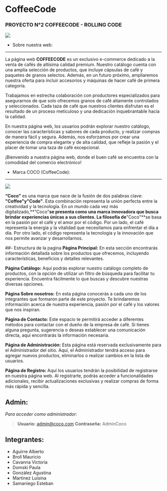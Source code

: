 # CoffeeCode

### PROYECTO N°2 COFFEECODE - ROLLING CODE
![](https://i.ibb.co/LrHTrf7/Grupo2rolling.png)
- Sobre nuestra web:
-------------
La página web **COFFEECODE** es un exclusivo e-commerce dedicado a la venta de cafés de altísima calidad premium. Nuestro catálogo cuenta con una amplia selección de productos, que incluye cápsulas de café y paquetes de granos selectos. Además, en un futuro próximo, ampliaremos nuestra oferta para incluir accesorios y máquinas de hacer café de primera categoría.

Trabajamos en estrecha colaboración con productores especializados para asegurarnos de que solo ofrecemos granos de café altamente controlados y seleccionados. Cada taza de café que nuestros clientes disfrutan es el resultado de un proceso meticuloso y una dedicación inquebrantable hacia la calidad.

En nuestra página web, los usuarios podrán explorar nuestro catálogo, conocer las características y sabores de cada producto, y realizar compras de manera fácil y segura. Además, nos esforzamos por crear una experiencia de compra elegante y de alta calidad, que refleje la pasión y el placer de tomar una taza de café excepcional.

¡Bienvenido a nuestra página web, donde el buen café se encuentra con la comodidad del comercio electrónico!

- Marca COCO (CoffeeCode):
-------------

[![](https://i.ibb.co/rQWWPy7/Coco-Encabezado.png)](https://i.ibb.co/rQWWPy7/Coco-Encabezado.png)

**“Coco”** es una marca que nace de la fusión de dos palabras clave: **"Coffee"**y**"Code"**. Esta combinación representa la unión perfecta entre la creatividad y la tecnología. En un mundo cada vez más digitalizado,**"Coco"**se presenta como una marca innovadora que busca brindar experiencias únicas a sus clientes.
La filosofía de**"Coco"**se basa en la pasión por el café y el amor por el código. Por un lado, el café representa la energía y la vitalidad que necesitamos para enfrentar el día a día. Por otro lado, el código representa la tecnología y la innovación que nos permite avanzar y desarrollarnos.


##- Estructura de la pagina
**Página Principal:**
En esta sección encontrarás información detallada sobre los productos que ofrecemos, incluyendo características, beneficios y detalles relevantes.

**Página Catálogo:**
Aquí podrás explorar nuestro catálogo completo de productos, con la opción de utilizar un filtro de búsqueda para facilitar tu experiencia. Encuentra fácilmente lo que buscas y descubre nuestras diversas opciones.

**Página Sobre nosotros:**
En esta página conocerás a cada uno de los integrantes que formaron parte de este proyecto. Te brindaremos información acerca de nuestra experiencia, pasión por el café y los valores que nos inspiran.

**Página de Contacto:**
Este espacio te permitirá acceder a diferentes métodos para contactar con el dueño de la empresa de café. Si tienes alguna pregunta, sugerencia o deseas establecer una comunicación directa, aquí encontrarás la información necesaria.

**Página de Administración:**
Esta página está reservada exclusivamente para el Administrador del sitio. Aquí, el Administrador tendrá acceso para agregar nuevos productos, eliminarlos o realizar cambios en la lista de usuarios.

**Página de Registro:**
Aquí los usuarios tendrán la posibilidad de registrarse en nuestra página web. Al registrarte, podrás acceder a funcionalidades adicionales, recibir actualizaciones exclusivas y realizar compras de forma más rápida y sencilla.

Admin:
-------------
*Para acceder como administrador*:
> **Usuario:** admin@coco.com
**Contraseña:** AdminCoco

Integrantes:
-------------
- Aguirre Alberto
- Broll Mauricio
- Cavanna Victoria
- Domski Paula
- González Agustina
- Martinez Luisina
- Samaniego Esteban
